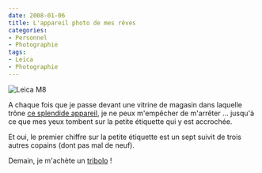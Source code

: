 ```yaml
---
date: 2008-01-06
title: L'appareil photo de mes rêves
categories:
- Personnel
- Photographie
tags:
- Leica
- Photographie
---
```

<img src="https://dlgjp9x71cipk.cloudfront.net/2008/01/leica-m8.png" alt="Leica M8" />

A chaque fois que je passe devant une vitrine de magasin dans laquelle trône <a href="https://www.leica-camera.fr/photography/m_system/m8/" title="Le site du Leica M8">ce splendide appareil</a>, je ne peux m'empêcher de m'arrêter ... jusqu'à ce que mes yeux tombent sur la petite étiquette qui y est accrochée.

Et oui, le premier chiffre sur la petite étiquette est un sept suivit de trois autres copains (dont pas mal de neuf).

Demain, je m'achète un <a href="https://www1.loterie.ch/games/grattage/grattage.php?game=15" title="Le site des billet de tribolo">tribolo</a> !
